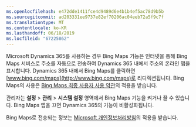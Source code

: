 ```yaml
---
ms.openlocfilehash: e472dde1411fce4d9489d6e4b1b4ef5ac78d9b5b
ms.sourcegitcommit: ad203331ee9737e82ef70206ac04eeb72a5f9c7f
ms.translationtype: MT
ms.contentlocale: ko-KR
ms.lasthandoff: 06/18/2019
ms.locfileid: "67225862"
---
```

Microsoft Dynamics 365를 사용하는 경우 Bing Maps 기능은 인터넷을 통해 Bing Maps 서비스로 주소를 자동으로 전송하여 Dynamics 365 내에서 주소의 온라인 맵을 표시합니다.  Dynamics 365 내에서 Bing Maps를 클릭하면 [www.bing.com/maps](http://www.bing.com/maps)로 리디렉션됩니다. Bing Maps의 사용은 [Bing Maps 최종 사용자 사용 약관](http://go.microsoft.com/?linkid=9710837)의 적용을 받습니다.  
  
 관리자는 **설정** > **관리** > **시스템 설정** 영역에서 Bing Maps 기능을 켜거나 끌 수 있습니다. Bing Maps 앱을 끄면 Dynamics 365의 기능이 비활성화됩니다.  
  
 Bing Maps로 전송되는 정보는 [Microsoft 개인정보처리방침](http://go.microsoft.com/fwlink/p/?linkid=521839)의 적용을 받습니다.